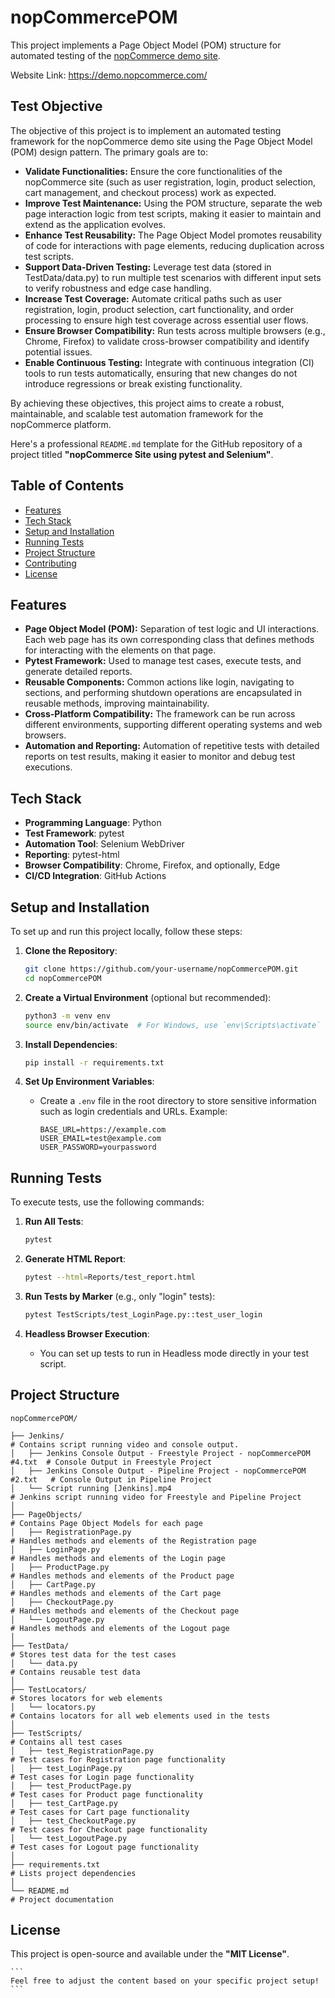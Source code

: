 # nopCommercePOM

This project implements a Page Object Model (POM) structure for automated testing of the [nopCommerce demo site](https://demo.nopcommerce.com/).

Website Link: https://demo.nopcommerce.com/

## Test Objective

The objective of this project is to implement an automated testing framework for the nopCommerce demo site using the Page Object Model (POM) design pattern. The primary goals are to:
- **Validate Functionalities:** Ensure the core functionalities of the nopCommerce site (such as user registration, login, product selection, cart management, and checkout process) work as expected.
- **Improve Test Maintenance:** Using the POM structure, separate the web page interaction logic from test scripts, making it easier to maintain and extend as the application evolves.
- **Enhance Test Reusability:** The Page Object Model promotes reusability of code for interactions with page elements, reducing duplication across test scripts.
- **Support Data-Driven Testing:** Leverage test data (stored in TestData/data.py) to run multiple test scenarios with different input sets to verify robustness and edge case handling.
- **Increase Test Coverage:** Automate critical paths such as user registration, login, product selection, cart functionality, and order processing to ensure high test coverage across essential user flows.
- **Ensure Browser Compatibility:** Run tests across multiple browsers (e.g., Chrome, Firefox) to validate cross-browser compatibility and identify potential issues.
- **Enable Continuous Testing:** Integrate with continuous integration (CI) tools to run tests automatically, ensuring that new changes do not introduce regressions or break existing functionality.

By achieving these objectives, this project aims to create a robust, maintainable, and scalable test automation framework for the nopCommerce platform.

Here's a professional `README.md` template for the GitHub repository of a project titled **"nopCommerce Site using pytest and Selenium"**. 

## Table of Contents

- [Features](#features)
- [Tech Stack](#tech-stack)
- [Setup and Installation](#setup-and-installation)
- [Running Tests](#running-tests)
- [Project Structure](#project-structure)
- [Contributing](#contributing)
- [License](#license)

## Features
- **Page Object Model (POM):** Separation of test logic and UI interactions. Each web page has its own corresponding class that defines methods for interacting with the elements on that page.
- **Pytest Framework:** Used to manage test cases, execute tests, and generate detailed reports.
- **Reusable Components:** Common actions like login, navigating to sections, and performing shutdown operations are encapsulated in reusable methods, improving maintainability.
- **Cross-Platform Compatibility:** The framework can be run across different environments, supporting different operating systems and web browsers.
- **Automation and Reporting:** Automation of repetitive tests with detailed reports on test results, making it easier to monitor and debug test executions.


## Tech Stack

- **Programming Language**: Python
- **Test Framework**: pytest
- **Automation Tool**: Selenium WebDriver
- **Reporting**: pytest-html
- **Browser Compatibility**: Chrome, Firefox, and optionally, Edge
- **CI/CD Integration**: GitHub Actions


## Setup and Installation

To set up and run this project locally, follow these steps:

1. **Clone the Repository**:
   ```bash
   git clone https://github.com/your-username/nopCommercePOM.git
   cd nopCommercePOM
   ```

2. **Create a Virtual Environment** (optional but recommended):
   ```bash
   python3 -m venv env
   source env/bin/activate  # For Windows, use `env\Scripts\activate`
   ```

3. **Install Dependencies**:
   ```bash
   pip install -r requirements.txt
   ```

4. **Set Up Environment Variables**:
   - Create a `.env` file in the root directory to store sensitive information such as login credentials and URLs. Example:
     ```
     BASE_URL=https://example.com
     USER_EMAIL=test@example.com
     USER_PASSWORD=yourpassword
     ```

## Running Tests

To execute tests, use the following commands:

1. **Run All Tests**:
   ```bash
   pytest
   ```

2. **Generate HTML Report**:
   ```bash
   pytest --html=Reports/test_report.html
   ```

3. **Run Tests by Marker** (e.g., only "login" tests):
   ```bash
   pytest TestScripts/test_LoginPage.py::test_user_login
   ```

4. **Headless Browser Execution**:
   - You can set up tests to run in Headless mode directly in your test script.

## Project Structure
```
nopCommercePOM/

├── Jenkins/                                                                # Contains script running video and console output.
│   ├── Jenkins Console Output - Freestyle Project - nopCommercePOM #4.txt  # Console Output in Freestyle Project
│   ├── Jenkins Console Output - Pipeline Project - nopCommercePOM #2.txt   # Console Output in Pipeline Project
│   └── Script running [Jenkins].mp4                                        # Jenkins script running video for Freestyle and Pipeline Project
│   
├── PageObjects/                                                            # Contains Page Object Models for each page
│   ├── RegistrationPage.py                                                 # Handles methods and elements of the Registration page
│   ├── LoginPage.py                                                        # Handles methods and elements of the Login page
│   ├── ProductPage.py                                                      # Handles methods and elements of the Product page
│   ├── CartPage.py                                                         # Handles methods and elements of the Cart page
│   ├── CheckoutPage.py                                                     # Handles methods and elements of the Checkout page
│   └── LogoutPage.py                                                       # Handles methods and elements of the Logout page
│
├── TestData/                                                               # Stores test data for the test cases
│   └── data.py                                                             # Contains reusable test data
│
├── TestLocators/                                                           # Stores locators for web elements
│   └── locators.py                                                         # Contains locators for all web elements used in the tests
│
├── TestScripts/                                                            # Contains all test cases
│   ├── test_RegistrationPage.py                                            # Test cases for Registration page functionality
│   ├── test_LoginPage.py                                                   # Test cases for Login page functionality
│   ├── test_ProductPage.py                                                 # Test cases for Product page functionality
│   ├── test_CartPage.py                                                    # Test cases for Cart page functionality
│   ├── test_CheckoutPage.py                                                # Test cases for Checkout page functionality
│   └── test_LogoutPage.py                                                  # Test cases for Logout page functionality
│
├── requirements.txt                                                        # Lists project dependencies
│
└── README.md                                                               # Project documentation
```

## License
This project is open-source and available under the **"MIT License"**.

    ```
    Feel free to adjust the content based on your specific project setup!
    ```
